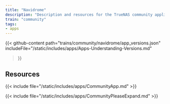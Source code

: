 ```yaml
---
title: "Navidrome"
description: "Description and resources for the TrueNAS community application called Navidrome."
train: "community"
tags:
- apps
---
```


{{< github-content 
    path="trains/community/navidrome/app_versions.json"
	includeFile="/static/includes/apps/Apps-Understanding-Versions.md"
>}}

## Resources

{{< include file="/static/includes/apps/CommunityApp.md" >}}

{{< include file="/static/includes/apps/CommunityPleaseExpand.md" >}}

<!--
<div class="docs-sections">

{{< doc-card title="<appname> Deployments" link="/resources/"
descr="How to deploy and configure the <appname> app." >}}

</div>
-->
